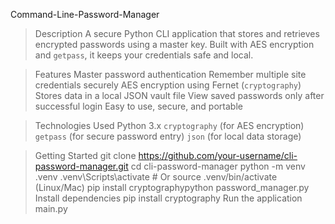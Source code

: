 Command-Line-Password-Manager

>Description
A secure Python CLI application that stores and retrieves encrypted passwords using a master key. Built with AES encryption and `getpass`, it keeps your credentials safe and local.

>Features
Master password authentication
Remember multiple site credentials securely
AES encryption using Fernet (`cryptography`)
Stores data in a local JSON vault file
View saved passwords only after successful login
Easy to use, secure, and portable


>Technologies Used
Python 3.x
`cryptography` (for AES encryption)
`getpass` (for secure password entry)
`json` (for local data storage)

>Getting Started
git clone https://github.com/your-username/cli-password-manager.git
cd cli-password-manager
python -m venv .venv
.venv\Scripts\activate   # Or source .venv/bin/activate (Linux/Mac)
pip install cryptographypython password_manager.py
Install dependencies
pip install cryptography
Run the application
main.py
